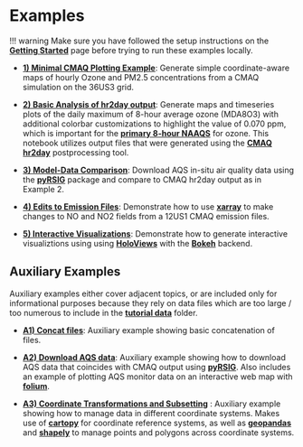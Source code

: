 Examples
========

!!! warning
    Make sure you have followed the setup instructions on the __[Getting Started](./setup.md)__ page before trying to run these examples locally.



* __[1) Minimal CMAQ Plotting Example](https://github.com/needham-michael/cmaq_visualization/blob/main/examples/01_minimal_cmaq_plotting_example.ipynb)__:  Generate simple coordinate-aware maps of hourly Ozone and PM2.5 concentrations from a CMAQ simulation on the 36US3 grid.

* __[2) Basic Analysis of hr2day output](https://github.com/needham-michael/cmaq_visualization/blob/main/examples/02_hr2day_output_analysis_example.ipynb)__: Generate maps and timeseries plots of the daily maximum of 8-hour average ozone (MDA8O3) with additional colorbar customizations to highlight the value of 0.070 ppm, which is important for the __[primary 8-hour NAAQS](https://www.epa.gov/criteria-air-pollutants/naaqs-table)__ for ozone. This notebook utilizes output files that were generated using the __[CMAQ hr2day](https://github.com/USEPA/CMAQ/tree/main/POST/hr2day)__ postprocessing tool.

* __[3) Model-Data Comparison](https://github.com/needham-michael/cmaq_visualization/blob/main/examples/03_model_monitor_comparison.ipynb)__: Download AQS in-situ air quality data using the __[pyRSIG](https://barronh.github.io/pyrsig/)__ package and compare to CMAQ hr2day output as in Example 2.

* __[4) Edits to Emission Files](https://github.com/needham-michael/cmaq_visualization/blob/main/examples/04_cmaq_emission_inputs.ipynb)__: Demonstrate how to use __[xarray](https://docs.xarray.dev/en/stable/)__ to make changes to NO and NO2 fields from a 12US1 CMAQ emission files.

* __[5) Interactive Visualizations](https://github.com/needham-michael/cmaq_visualization/blob/main/examples/04_cmaq_emission_inputs.ipynb)__: Demonstrate how to generate interactive visualiztions using using __[HoloViews](https://holoviews.org/)__ with the __[Bokeh](https://docs.bokeh.org/en/latest/index.html)__ backend. 

Auxiliary Examples
------------------

Auxiliary examples either cover adjacent topics, or are included only for informational purposes because they rely on data files which are too large / too numerous to include in the __[tutorial data](https://github.com/needham-michael/cmaq_visualization/blob/main/examples/tutorial_data)__ folder.

* __[A1) Concat files](https://github.com/needham-michael/cmaq_visualization/blob/main/examples/A1_concat_files.ipynb)__: Auxiliary example showing basic concatenation of files.

* __[A2) Download AQS data](https://github.com/needham-michael/cmaq_visualization/blob/main/examples/A2_aqs_download_pyrsig.ipynb)__: Auxiliary example showing how to download AQS data that coincides with CMAQ output using __[pyRSIG](https://github.com/barronh/pyrsig)__. Also includes an example of plotting AQS monitor data on an interactive web map with __[folium](https://python-visualization.github.io/folium/latest/#)__.

* __[A3) Coordinate Transformations and Subsetting](https://github.com/needham-michael/cmaq_visualization/blob/main/examples/A3_coordinate_transformation_subsetting.ipynb)__ : Auxiliary example showing how to manage data in different coordinate systems. Makes use of __[cartopy](https://scitools.org.uk/cartopy/docs/latest/)__ for coordinate reference systems, as well as __[geopandas](https://geopandas.org/en/stable/)__ and __[shapely](https://shapely.readthedocs.io/en/stable/manual.html)__ to manage points and polygons across coordinate systems.